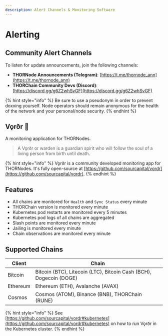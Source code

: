 ```yaml
---
description: Alert Channels & Monitoring Software
---
```


# Alerting

## Community Alert Channels

To listen for update announcements, join the following channels:
* **THORNode Announcements (Telegram)**: [https://t.me/thornode_ann](https://t.me/thornode_ann)
* **THORChain Community Devs (Discord)**: [https://discord.gg/g6Z2whSvGF](https://discord.gg/g6Z2whSvGF)

{% hint style="info" %}
Be sure to use a pseudonym in order to prevent doxxing yourself. Node operators should remain anonymous for the health of the network and your personal/node security.
{% endhint %}

## Vǫrðr 👻

A monitoring application for THORNodes.

> A Vǫrðr or warden is a guardian spirit who will follow the soul of a living person from birth until death.

{% hint style="info" %}
Vǫrðr is a community developed monitoring app for THORNodes. It's fully open-source at [https://github.com/sourcapital/vordr](https://github.com/sourcapital/vordr).
{% endhint %}

## Features

- All chains are monitored for `Health` and `Sync Status` every minute
- THORChain version is monitored every minute
- Kubernetes pod restarts are monitored every 5 minutes
- Kubernetes pod logs of all chains are aggregated
- Slash points are monitored every minute
- Jailing is monitored every minute
- Chain observations are monitored every minute

## Supported Chains

| Client   | Chain                                                              |
|----------|--------------------------------------------------------------------|
| Bitcoin  | Bitcoin (BTC), Litecoin (LTC), Bitcoin Cash (BCH), Dogecoin (DOGE) |
| Ethereum | Ethereum (ETH), Avalanche (AVAX)                                   |
| Cosmos   | Cosmos (ATOM), Binance (BNB), THORChain (RUNE)                     |

{% hint style="info" %}
See [https://github.com/sourcapital/vordr#kubernetes](https://github.com/sourcapital/vordr#kubernetes) on how to run Vǫrðr in the Kubernetes cluster.
{% endhint %}

